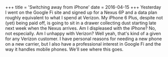 +++
title = 'Switching away from iPhone'
date = 2016-04-15
+++
Yesterday I went on the Google Fi site and signed up for a Nexus 6P and a data plan roughly equivalent to what I spend at Verizon. My iPhone 6 Plus, despite not (yet) being paid off, is going to sit in a drawer collecting dust starting late next week when the Nexus arrives. Am I displeased with the iPhone? No, not especially. Am I unhappy with Verizon? Well yeah, that's kind of a given for any Verizon customer. I have personal reasons for needing a new phone on a new carrier, but I also have a professional interest in Google Fi and the way it handles mobile phones. We'll see where this goes.
